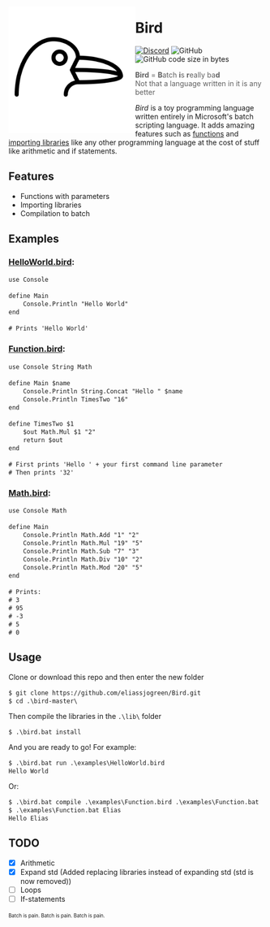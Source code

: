 <img src="./assets/bird_dark.svg" height="250" align="left"></img>

# Bird
[![Discord](https://img.shields.io/discord/491348922367868938.svg?label=Discord)](https://discord.gg/HE7bccW) ![GitHub](https://img.shields.io/github/license/eliassjogreen/Bird.svg) ![GitHub code size in bytes](https://img.shields.io/github/languages/code-size/eliassjogreen/Bird.svg)
> **Bird** = **B**atch **i**s **r**eally ba**d**  
> Not that a language written in it is any better 

*Bird* is a toy programming language written entirely in Microsoft's batch scripting language. It adds amazing features such as [functions](examples/Function.bird) and [importing libraries](examples/HelloWorld.bird) like any other programming language at the cost of stuff like arithmetic and if statements.

## Features
* Functions with parameters
* Importing libraries
* Compilation to batch

## Examples
### [HelloWorld.bird](examples/HelloWorld.bird):
```
use Console

define Main
    Console.Println "Hello World"
end

# Prints 'Hello World'
```
### [Function.bird](examples/Function.bird):
```
use Console String Math

define Main $name
    Console.Println String.Concat "Hello " $name
    Console.Println TimesTwo "16"
end

define TimesTwo $1
    $out Math.Mul $1 "2"
    return $out
end

# First prints 'Hello ' + your first command line parameter
# Then prints '32'
```
### [Math.bird](examples/Math.bird):
```
use Console Math

define Main
    Console.Println Math.Add "1" "2"
    Console.Println Math.Mul "19" "5"
    Console.Println Math.Sub "7" "3"
    Console.Println Math.Div "10" "2"
    Console.Println Math.Mod "20" "5"
end

# Prints:
# 3
# 95
# -3
# 5
# 0
```

## Usage
Clone or download this repo and then enter the new folder
```console
$ git clone https://github.com/eliassjogreen/Bird.git
$ cd .\bird-master\
```
Then compile the libraries in the `.\lib\` folder
```console
$ .\bird.bat install
```
And you are ready to go! For example:
```console
$ .\bird.bat run .\examples\HelloWorld.bird
Hello World
```
Or:
```console
$ .\bird.bat compile .\examples\Function.bird .\examples\Function.bat
$ .\examples\Function.bat Elias
Hello Elias
```

## TODO
- [x] Arithmetic
- [x] Expand std (Added replacing libraries instead of expanding std (std is now removed))
- [ ] Loops
- [ ] If-statements

<sub><sup>Batch is pain. Batch is pain. Batch is pain.</sup></sub>
